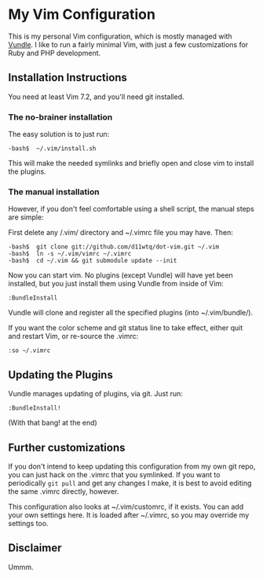 # My Vim Configuration

This is my personal Vim configuration, which is mostly managed with
[Vundle](https://github.com/gmarik/vundle/).  I like to run a fairly minimal
Vim, with just a few customizations for Ruby and PHP development.

## Installation Instructions

You need at least Vim 7.2, and you'll need git installed.

### The no-brainer installation

The easy solution is to just run:

    -bash$  ~/.vim/install.sh

This will make the needed symlinks and briefly open and close vim to install
the plugins.

### The manual installation

However, if you don't feel comfortable using a shell script, the manual
steps are simple:

First delete any /.vim/ directory and ~/.vimrc file you may have. Then:

    -bash$  git clone git://github.com/d11wtq/dot-vim.git ~/.vim
    -bash$  ln -s ~/.vim/vimrc ~/.vimrc
    -bash$  cd ~/.vim && git submodule update --init

Now you can start vim.  No plugins (except Vundle) will have yet been
installed, but you just install them using Vundle from inside of Vim:

    :BundleInstall

Vundle will clone and register all the specified plugins (into ~/.vim/bundle/).

If you want the color scheme and git status line to take effect, either quit
and restart Vim, or re-source the .vimrc:

    :so ~/.vimrc

## Updating the Plugins

Vundle manages updating of plugins, via git.  Just run:

    :BundleInstall!

(With that bang! at the end)

## Further customizations

If you don't intend to keep updating this configuration from my own git repo,
you can just hack on the .vimrc that you symlinked. If you want to
periodically `git pull` and get any changes I make, it is best to avoid editing
the same .vimrc directly, however.

This configuration also looks at ~/.vim/customrc, if it exists.  You can add
your own settings here.  It is loaded after ~/.vimrc, so you may override my
settings too.

## Disclaimer

Ummm.

